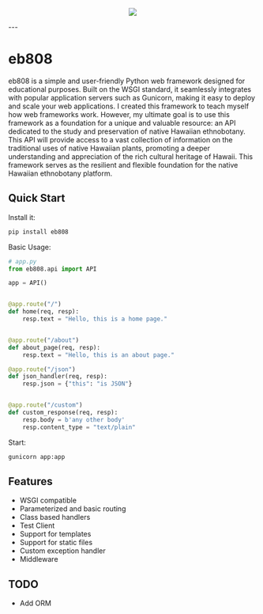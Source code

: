 <p align="center">
<img src="https://user-images.githubusercontent.com/91502105/212605309-5b8c4af8-4767-4aac-a8f0-5ee98791e58b.png?raw=True">
</p>
---

# eb808

eb808 is a simple and user-friendly Python web framework designed for educational purposes. Built on the WSGI standard, it seamlessly integrates with popular application servers such as Gunicorn, making it easy to deploy and scale your web applications. I created this framework to teach myself how web frameworks work. However, my ultimate goal is to use this framework as a foundation for a unique and valuable resource: an API dedicated to the study and preservation of native Hawaiian ethnobotany. This API will provide access to a vast collection of information on the traditional uses of native Hawaiian plants, promoting a deeper understanding and appreciation of the rich cultural heritage of Hawaii. This framework serves as the resilient and flexible foundation for the native Hawaiian ethnobotany platform.

## Quick Start

Install it:

```bash
pip install eb808
```

Basic Usage:

```python
# app.py
from eb808.api import API

app = API()


@app.route("/")
def home(req, resp):
    resp.text = "Hello, this is a home page."


@app.route("/about")
def about_page(req, resp):
    resp.text = "Hello, this is an about page."

@app.route("/json")
def json_handler(req, resp):
    resp.json = {"this": "is JSON"}


@app.route("/custom")
def custom_response(req, resp):
    resp.body = b'any other body'
    resp.content_type = "text/plain"
```

Start:

```bash
gunicorn app:app
```

## Features

- WSGI compatible
- Parameterized and basic routing
- Class based handlers
- Test Client
- Support for templates
- Support for static files
- Custom exception handler
- Middleware

## TODO
- Add ORM
